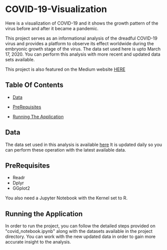 # COVID-19-Visualization
Here is a visualization of COVID-19 and it shows the growth pattern of the virus before and after it became a pandemic.     

This project serves as an informational analysis of the dreadful COVID-19 virus and provides a platform to observe its effect worldwide during the embryonic growth stage of the virus. The data set used here is upto March 17, 2020. You can perform this analysis with more recent and updated data sets available.       

This project is also featured on the Medium website [HERE](https://medium.com/@xpressprat/visualizing-covid-19-480acc9d7527)


## Table Of Contents  
* [Data](#data)  
<a name="data"/>

* [PreRequisites](#prerequisites)  
<a name="prerequisites"/>

* [Running The Application](#running-the-application)  
<a name="running-the-application"/>

## Data
The data set used in this analysis is available [here](https://github.com/RamiKrispin/coronavirus) It is updated daily so you can perform these operation with the latest available data.

## PreRequisites
* Readr
* Dplyr
* GGplot2

You also need a Jupyter Notebook with the Kernel set to R.

## Running the Application
In order to run the project, you can follow the detailed steps provided on "covid_notebook.ipynb" along with the datasets available in the project directory. You can work with the new updated data in order to gain more accurate insight to the analysis.
